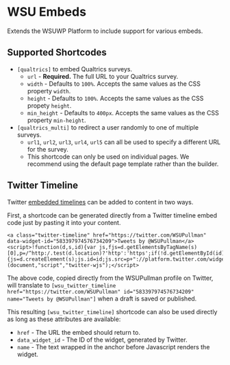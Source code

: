 # WSU Embeds

Extends the WSUWP Platform to include support for various embeds.

## Supported Shortcodes

* `[qualtrics]` to embed Qualtrics surveys.
	* `url` - **Required.** The full URL to your Qualtrics survey.
	* `width` - Defaults to `100%`. Accepts the same values as the CSS property `width`.
	* `height` - Defaults to `100%`. Accepts the same values as the CSS propety `height`.
	* `min_height` - Defaults to `400px`. Accepts the same values as the CSS property `min-height`.
* `[qualtrics_multi]` to redirect a user randomly to one of multiple surveys.
	* `url1`, `url2`, `url3`, `url4`, `url5` can all be used to specify a different URL for the survey.
	* This shortcode can only be used on individual pages. We recommend using the default page template rather than the builder.

## Twitter Timeline

Twitter [embedded timelines](https://dev.twitter.com/web/embedded-timelines) can be added to content in two ways.

First, a shortcode can be generated directly from a Twitter timeline embed code just by pasting it into your content.

```
<a class="twitter-timeline" href="https://twitter.com/WSUPullman" data-widget-id="583397974576734209">Tweets by @WSUPullman</a>
<script>!function(d,s,id){var js,fjs=d.getElementsByTagName(s)[0],p=/^http:/.test(d.location)?'http':'https';if(!d.getElementById(id)){js=d.createElement(s);js.id=id;js.src=p+"://platform.twitter.com/widgets.js";fjs.parentNode.insertBefore(js,fjs);}}(document,"script","twitter-wjs");</script>
```

The above code, copied directly from the WSUPullman profile on Twitter, will translate to `[wsu_twitter_timeline href="https://twitter.com/WSUPullman" id="583397974576734209" name="Tweets by @WSUPullman"]` when a draft is saved or published.

This resulting `[wsu_twitter_timeline]` shortcode can also be used directly as long as these attributes are available:

* `href` - The URL the embed should return to.
* `data_widget_id` - The ID of the widget, generated by Twitter.
* `name` - The text wrapped in the anchor before Javascript renders the widget.
